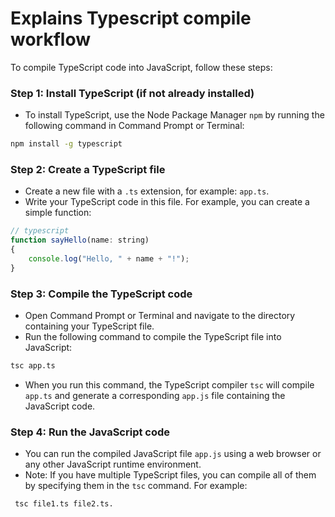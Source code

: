# Explains Typescript compile workflow
To compile TypeScript code into JavaScript, follow these steps:

### Step 1: Install TypeScript (if not already installed)
+ To install TypeScript, use the Node Package Manager `npm` by running the following command in Command Prompt or Terminal:
```bash
npm install -g typescript
```

### Step 2: Create a TypeScript file
+ Create a new file with a `.ts` extension, for example: `app.ts`.
+ Write your TypeScript code in this file. For example, you can create a simple function:
```js
// typescript
function sayHello(name: string) 
{ 
    console.log("Hello, " + name + "!"); 
}
```

### Step 3: Compile the TypeScript code
+ Open Command Prompt or Terminal and navigate to the directory containing your TypeScript file.
+ Run the following command to compile the TypeScript file into JavaScript:
```bash
tsc app.ts
```
+ When you run this command, the TypeScript compiler `tsc` will compile `app.ts` and generate a corresponding `app.js` file containing the JavaScript code.

### Step 4: Run the JavaScript code
+ You can run the compiled JavaScript file `app.js` using a web browser or any other JavaScript runtime environment.
+ Note: If you have multiple TypeScript files, you can compile all of them by specifying them in the `tsc` command. For example:
```bash
 tsc file1.ts file2.ts.
```